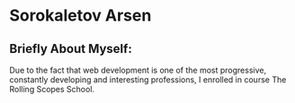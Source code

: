 # Sorokaletov Arsen

## Briefly About Myself:
Due to the fact that web development is one of the most progressive, constantly developing and interesting professions, I enrolled in course The Rolling Scopes School.

